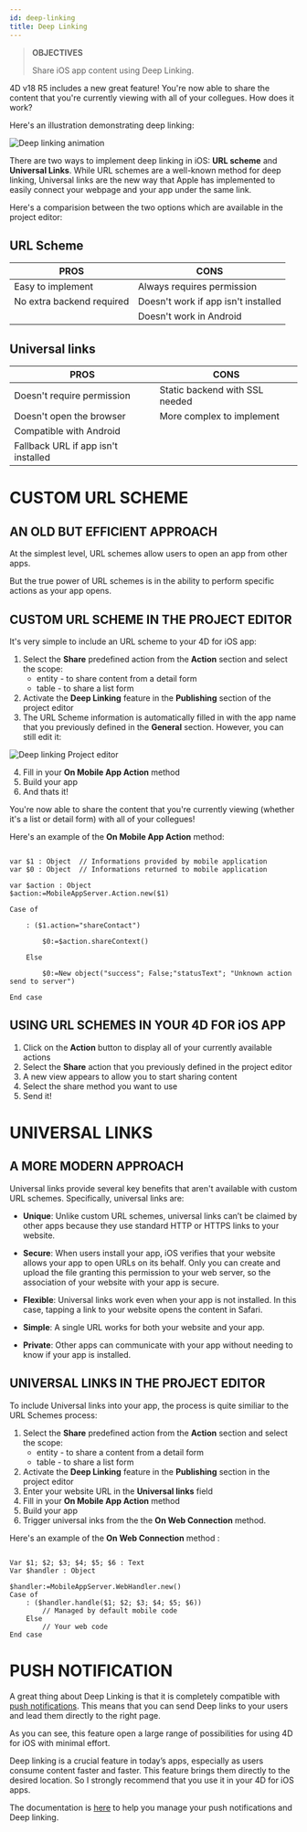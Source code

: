 ```yaml
---
id: deep-linking
title: Deep Linking
---
```


> **OBJECTIVES**
>
> Share iOS app content using Deep Linking.

4D v18 R5 includes a new great feature! You're now able to share the content that you're currently viewing with all of your collegues. How does it work?

Here's an illustration demonstrating deep linking:

![Deep linking animation](assets/en/deeplinking/4d-for-ios-deeplinking.gif)

There are two ways to implement deep linking in iOS: **URL scheme** and **Universal Links**. While URL schemes are a well-known method for deep linking, Universal links are the new way that Apple has implemented to easily connect your webpage and your app under the same link.

Here's a comparision between the two options which are available in the project editor:

## URL Scheme

| PROS  | CONS | 
|---------------|----------------| 
|Easy to implement|Always requires permission|
|No extra backend required|Doesn't work if app isn't installed|
|      			|Doesn't work in Android|

## Universal links

| PROS  | CONS | 
|---------------|----------------| 
|Doesn't require permission|Static backend with SSL needed|
|Doesn't open the browser|More complex to implement|
|Compatible with Android|   |
|Fallback URL if app isn't installed|   |

# CUSTOM URL SCHEME

## AN OLD BUT EFFICIENT APPROACH

At the simplest level, URL schemes allow users to open an app from other apps. 

But the true power of URL schemes is in the ability to perform specific actions as your app opens.

## CUSTOM URL SCHEME IN THE PROJECT EDITOR

It's very simple to include an URL scheme to your 4D for iOS app:

1. Select the **Share** predefined action from the **Action** section and select the scope: 
    *   entity - to share content from a detail form  
    *   table - to share a list form
2. Activate the **Deep Linking** feature in the **Publishing** section of the project editor
3. The URL Scheme information is automatically filled in with the app name that you previously defined in the **General** section. However, you can still edit it:

![Deep linking Project editor](assets/en/deeplinking/deep-linking-project-editor-publishing-section.png)

4. Fill in your **On Mobile App Action** method 
5. Build your app
6. And thats it!

You're now able to share the content that you're currently viewing (whether it's a list or detail form) with all of your collegues!

Here's an example of the **On Mobile App Action** method:

```4d

var $1 : Object  // Informations provided by mobile application
var $0 : Object  // Informations returned to mobile application

var $action : Object
$action:=MobileAppServer.Action.new($1)

Case of 

    : ($1.action="shareContact")
        
        $0:=$action.shareContext()

    Else 
        
        $0:=New object("success"; False;"statusText"; "Unknown action send to server")

End case 

```

## USING URL SCHEMES IN YOUR 4D FOR iOS APP
 
1. Click on the **Action** button to display all of your currently available actions 
2. Select the **Share** action that you previously defined in the project editor
3. A new view appears to allow you to start sharing content
4. Select the share method you want to use 
5. Send it!

# UNIVERSAL LINKS

## A MORE MODERN APPROACH

Universal links provide several key benefits that aren't available with custom URL schemes. Specifically, universal links are:

* **Unique**: Unlike custom URL schemes, universal links can’t be claimed by other apps because they use standard HTTP or HTTPS links to your website.

* **Secure**: When users install your app, iOS verifies that your website allows your app to open URLs on its behalf. Only you can create and upload the file granting this permission to your web server, so the association of your website with your app is secure.

* **Flexible**: Universal links work even when your app is not installed. In this case, tapping a link to your website opens the content in Safari.

* **Simple**: A single URL works for both your website and your app.

* **Private**: Other apps can communicate with your app without needing to know if your app is installed.

## UNIVERSAL LINKS IN THE PROJECT EDITOR

To include Universal links into your app, the process is quite similiar to the URL Schemes process:

1. Select the **Share** predefined action from the **Action** section and select the scope: 
    *   entity - to share a content from a detail form 
    *   table - to share a list form
2. Activate the **Deep Linking** feature in the **Publishing** section in the project editor
3. Enter your website URL in the **Universal links** field
4. Fill in your **On Mobile App Action** method 
5. Build your app
6. Trigger universal inks from the the **On Web Connection** method.

Here's an example of the **On Web Connection** method :

```4d

Var $1; $2; $3; $4; $5; $6 : Text
Var $handler : Object

$handler:=MobileAppServer.WebHandler.new()
Case of
    : ($handler.handle($1; $2; $3; $4; $5; $6))
        // Managed by default mobile code
    Else
        // Your web code
End case

```


# PUSH NOTIFICATION

A great thing about Deep Linking is that it is completely compatible with [push notifications](push-notification.html). This means that you can send Deep links to your users and lead them directly to the right page.

As you can see, this feature open a large range of possibilities for using 4D for iOS with minimal effort.

Deep linking is a crucial feature in today’s apps, especially as users consume content faster and faster. This feature brings them directly to the desired location. So I strongly recommend that you use it in your 4D for iOS apps.

The documentation is [here](https://github.com/4d-for-ios/4D-Mobile-App-Server/blob/18R4/Documentation/Classes/PushNotification.md) to help you manage your push notifications and Deep linking.




